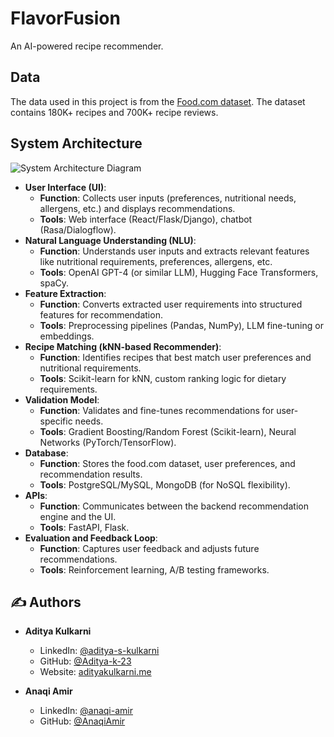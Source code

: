 # FlavorFusion

An AI-powered recipe recommender.

## Data

The data used in this project is from the [Food.com dataset](https://www.kaggle.com/shuyangli94/food-com-recipes-and-user-interactions). The dataset contains 180K+ recipes and 700K+ recipe reviews.

## System Architecture

![System Architecture Diagram](https://github.com/AnaqiAmir/FlavorFusion/blob/009037774e33a247e6deafba4f0cb48d374290dd/assets/system_architecture.png)

- **User Interface (UI)**:
  - **Function**: Collects user inputs (preferences, nutritional needs, allergens, etc.) and displays recommendations.
  - **Tools**: Web interface (React/Flask/Django), chatbot (Rasa/Dialogflow).
- **Natural Language Understanding (NLU)**:
  - **Function**: Understands user inputs and extracts relevant features like nutritional requirements, preferences, allergens, etc.
  - **Tools**: OpenAI GPT-4 (or similar LLM), Hugging Face Transformers, spaCy.
- **Feature Extraction**:
  - **Function**: Converts extracted user requirements into structured features for recommendation.
  - **Tools**: Preprocessing pipelines (Pandas, NumPy), LLM fine-tuning or embeddings.
- **Recipe Matching (kNN-based Recommender)**:
  - **Function**: Identifies recipes that best match user preferences and nutritional requirements.
  - **Tools**: Scikit-learn for kNN, custom ranking logic for dietary requirements.
- **Validation Model**:
  - **Function**: Validates and fine-tunes recommendations for user-specific needs.
  - **Tools**: Gradient Boosting/Random Forest (Scikit-learn), Neural Networks (PyTorch/TensorFlow).
- **Database**:
  - **Function**: Stores the food.com dataset, user preferences, and recommendation results.
  - **Tools**: PostgreSQL/MySQL, MongoDB (for NoSQL flexibility).
- **APIs**:
  - **Function**: Communicates between the backend recommendation engine and the UI.
  - **Tools**: FastAPI, Flask.
- **Evaluation and Feedback Loop**:
  - **Function**: Captures user feedback and adjusts future recommendations.
  - **Tools**: Reinforcement learning, A/B testing frameworks.

## ✍️ Authors

- **Aditya Kulkarni**

  - LinkedIn: [@aditya-s-kulkarni](https://www.linkedin.com/in/aditya-s-kulkarni/)
  - GitHub: [@Aditya-k-23](https://github.com/Aditya-k-23)
  - Website: [adityakulkarni.me](https://adityakulkarni.me)

- **Anaqi Amir**
  - LinkedIn: [@anaqi-amir](https://www.linkedin.com/in/anaqi-amir/)
  - GitHub: [@AnaqiAmir](https://github.com/AnaqiAmir)
